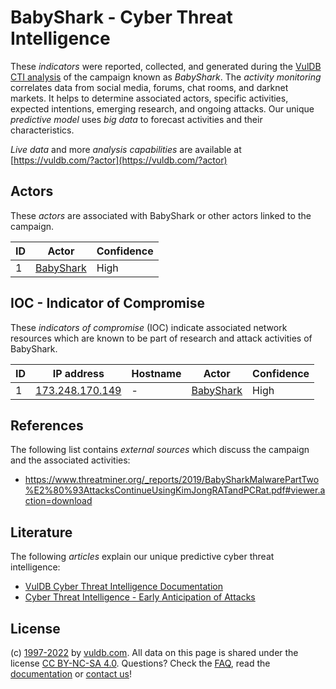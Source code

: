 # BabyShark - Cyber Threat Intelligence

These _indicators_ were reported, collected, and generated during the [VulDB CTI analysis](https://vuldb.com/?kb.cti) of the campaign known as _BabyShark_. The _activity monitoring_ correlates data from social media, forums, chat rooms, and darknet markets. It helps to determine associated actors, specific activities, expected intentions, emerging research, and ongoing attacks. Our unique _predictive model_ uses _big data_ to forecast activities and their characteristics.

_Live data_ and more _analysis capabilities_ are available at [https://vuldb.com/?actor](https://vuldb.com/?actor)

## Actors

These _actors_ are associated with BabyShark or other actors linked to the campaign.

ID | Actor | Confidence
-- | ----- | ----------
1 | [BabyShark](https://vuldb.com/?actor.babyshark) | High

## IOC - Indicator of Compromise

These _indicators of compromise_ (IOC) indicate associated network resources which are known to be part of research and attack activities of BabyShark.

ID | IP address | Hostname | Actor | Confidence
-- | ---------- | -------- | ----- | ----------
1 | [173.248.170.149](https://vuldb.com/?ip.173.248.170.149) | - | [BabyShark](https://vuldb.com/?actor.babyshark) | High

## References

The following list contains _external sources_ which discuss the campaign and the associated activities:

* https://www.threatminer.org/_reports/2019/BabySharkMalwarePartTwo%E2%80%93AttacksContinueUsingKimJongRATandPCRat.pdf#viewer.action=download

## Literature

The following _articles_ explain our unique predictive cyber threat intelligence:

* [VulDB Cyber Threat Intelligence Documentation](https://vuldb.com/?kb.cti)
* [Cyber Threat Intelligence - Early Anticipation of Attacks](https://www.scip.ch/en/?labs.20201022)

## License

(c) [1997-2022](https://vuldb.com/?kb.changelog) by [vuldb.com](https://vuldb.com/?kb.about). All data on this page is shared under the license [CC BY-NC-SA 4.0](https://creativecommons.org/licenses/by-nc-sa/4.0/). Questions? Check the [FAQ](https://vuldb.com/?kb.faq), read the [documentation](https://vuldb.com/?kb) or [contact us](https://vuldb.com/?contact)!
